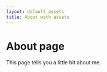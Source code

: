 ```yaml
---
layout: default_assets
title: About with assets
---
```

# About page

This page tells you a little bit about me.
